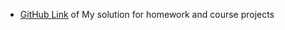 - [GitHub Link](https://github.com/QiyanYu/UCB_CS61A) of My solution for homework and course projects